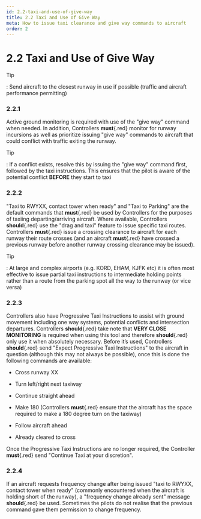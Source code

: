```yaml
---
id: 2.2-taxi-and-use-of-give-way
title: 2.2 Taxi and Use of Give Way
meta: How to issue taxi clearance and give way commands to aircraft
order: 2
---
```


# 2.2  Taxi and Use of Give Way

 

Tip

: Send aircraft to the closest runway in use if possible (traffic and aircraft performance permitting)

 

### 2.2.1    

Active ground monitoring is required with use of the "give way" command when needed. In addition, Controllers **must**{.red} monitor for runway incursions as well as prioritize issuing "give way" commands to aircraft that could conflict with traffic exiting the runway.  



Tip

: If a conflict exists, resolve this by issuing the "give way" command first, followed by the taxi instructions. This ensures that the pilot is aware of the potential conflict **BEFORE** they start to taxi



### 2.2.2    

"Taxi to RWYXX, contact tower when ready" and "Taxi to Parking" are the default commands that **must**{.red} be used by Controllers for the purposes of taxiing departing/arriving aircraft. Where available, Controllers **should**{.red} use the "drag and taxi" feature to issue specific taxi routes. Controllers **must**{.red} issue a crossing clearance to aircraft for each runway their route crosses (and an aircraft **must**{.red} have crossed a previous runway before another runway crossing clearance may be issued).



Tip

: At large and complex airports (e.g. KORD, EHAM, KJFK etc) it is often most effective to issue partial taxi instructions to intermediate holding points rather than a route from the parking spot all the way to the runway (or vice versa)



### 2.2.3

Controllers also have Progressive Taxi Instructions to assist with ground movement including one way systems, potential conflicts and intersection departures. Controllers **should**{.red} take note that **VERY CLOSE MONITORING** is required when using this tool and therefore **should**{.red} only use it when absolutely necessary. Before it’s used, Controllers **should**{.red} send "Expect Progressive Taxi Instructions" to the aircraft in question (although this may not always be possible), once this is done the following commands are available:

 

 -    Cross runway XX

 -    Turn left/right next taxiway

 -    Continue straight ahead

 -    Make 180 (Controllers **must**{.red} ensure that the aircraft has the space required to make a 180 degree turn on the taxiway)

 -    Follow aircraft ahead

 -    Already cleared to cross

 

Once the Progressive Taxi Instructions are no longer required, the Controller **must**{.red} send "Continue Taxi at your discretion".

 

### 2.2.4

If an aircraft requests frequency change after being issued "taxi to RWYXX, contact tower when ready" (commonly encountered when the aircraft is holding short of the runway), a "frequency change already sent" message **should**{.red} be used. Sometimes the pilots do not realise that the previous command gave them permission to change frequency.

 